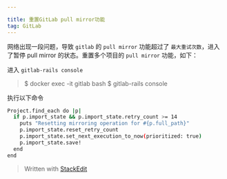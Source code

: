 ```yaml
---

title: 重置GitLab pull mirror功能
tag: GitLab
---
```


网络出现一段问题，导致 `gitlab` 的 `pull mirror` 功能超过了 `最大重试次数`，进入了暂停 pull mirror 的状态。重置多个项目的 `pull mirror` 功能，如下：

进入 `gitlab-rails console`

> $ docker exec -it gitlab bash
> $ gitlab-rails console


执行以下命令
```bash
Project.find_each do |p|
  if p.import_state && p.import_state.retry_count >= 14
    puts "Resetting mirroring operation for #{p.full_path}"
    p.import_state.reset_retry_count
    p.import_state.set_next_execution_to_now(prioritized: true)
    p.import_state.save!
  end
end
```



> Written with [StackEdit](https:stackedit.io/)
<!--stackedit_data:
eyJoaXN0b3J5IjpbLTIxNTg0MTgyN119
-->